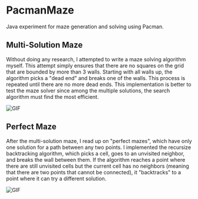 # PacmanMaze
Java experiment for maze generation and solving using Pacman.

## Multi-Solution Maze
Without doing any research, I attempted to write a maze solving algorithm myself. This attempt simply ensures that there are no squares on the grid that are bounded by more than 3 walls. Starting with all walls up, the algorithm picks a "dead end" and breaks one of the walls. This process is repeated until there are no more dead ends. This implementation is better to test the maze solver since among the multiple solutions, the search algorithm must find the most efficient.

![GIF](https://rawgit.com/sashankg/PacmanMaze/master/pm_multi.gif)

## Perfect Maze
After the multi-solution maze, I read up on "perfect mazes", which have only one solution for a path between any two points. I implemented the recursize backtracking algorithm, which picks a cell, goes to an unvisited neighbor, and breaks the wall between them. If the algorithm reaches a point where there are still unvisited cells but the current cell has no neighbors (meaning that there are two points that cannot be connected), it "backtracks" to a point where it can try a different solution. 

![GIF](https://rawgit.com/sashankg/PacmanMaze/master/Pacman_Perfect_Maze.gif)
